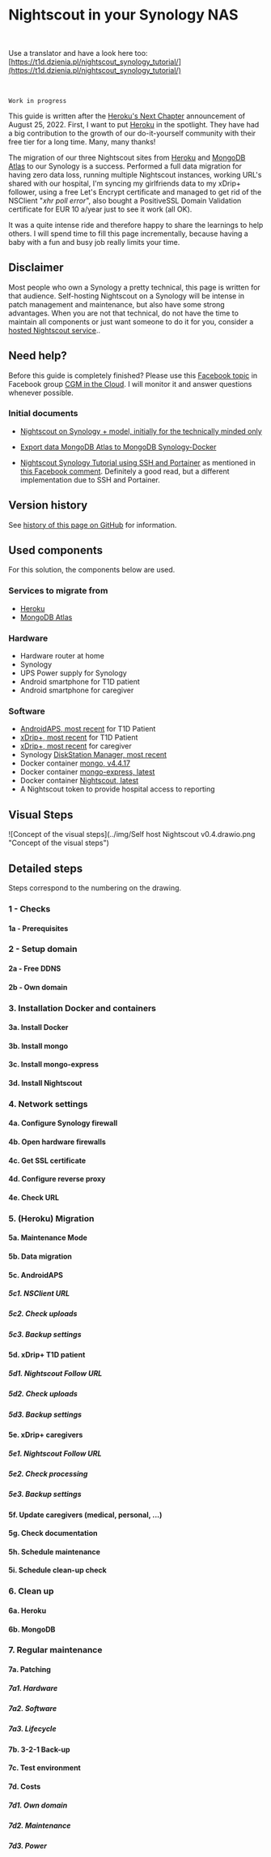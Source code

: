 # Nightscout in your Synology NAS

</br>

Use a translator and have a look here too: [https://t1d.dzienia.pl/nightscout_synology_tutorial/](https://t1d.dzienia.pl/nightscout_synology_tutorial/)

</br>

```{warning}
Work in progress
```

This guide is written after the [Heroku&#39;s Next Chapter](https://blog.heroku.com/next-chapter "Heroku's Next Chapter") announcement of August 25, 2022. First, I want to put [Heroku](https://www.heroku.com/ "Heroku") in the spotlight. They have had a big contribution to the growth of our do-it-yourself community with their free tier for a long time. Many, many thanks!

The migration of our three Nightscout sites from [Heroku](https://www.heroku.com/ "Heroku") and [MongoDB Atlas](https://www.mongodb.com/atlas "MongoDB Atlas") to our Synology is a success. Performed a full data migration for having zero data loss, running multiple Nightscout instances, working URL's shared with our hospital, I'm syncing my girlfriends data to my xDrip+ follower, using a free Let's Encrypt certificate and managed to get rid of the NSClient "*xhr poll error*", also bought a PositiveSSL Domain Validation certificate for EUR 10 a/year just to see it work (all OK). 

It was a quite intense ride and therefore happy to share the learnings to help others. I will spend time to fill this page incrementally, because having a baby with a fun and busy job really limits your time.

## Disclaimer

Most people who own a Synology a pretty technical, this page is written for that audience. Self-hosting Nightscout on a Synology will be intense in patch management and maintenance, but also have some strong advantages. When you are not that technical, do not have the time to maintain all components or just want someone to do it for you, consider a [hosted Nightscout service](/index.md#nightscout-as-a-service)..

## Need help?

Before this guide is completely finished? Please use this [Facebook topic](https://www.facebook.com/groups/cgminthecloud/posts/5497953650325846/ "Facebook topic") in Facebook group [CGM in the Cloud](https://www.facebook.com/groups/cgminthecloud). I will monitor it and answer questions whenever possible.

### Initial documents

- [Nightscout on Synology + model, initially for the technically minded only](https://docs.google.com/document/d/1WWq6f_U2BSs3A_Ij312M5OmXCH-BaIxdC6FY3NenlzY/edit)

- [Export data MongoDB Atlas to MongoDB Synology-Docker](https://docs.google.com/document/d/1dHswtf6j4xmX0cwDUpUPJIAymSqQyaWnwocKpEkkA_A/)

- [Nightscout Synology Tutorial using SSH and Portainer](https://t1d-dzienia-pl.translate.goog/nightscout_synology_tutorial/?_x_tr_sl=nl&_x_tr_tl=en&_x_tr_hl=en-US&_x_tr_pto=op,wapp) as mentioned in [this Facebook comment](https://www.facebook.com/groups/cgminthecloud/posts/5497953650325846/?comment_id=5499298483524696). Definitely a good read, but a different implementation due to SSH and Portainer.

## Version history

See [history of this page on GitHub](https://github.com/nightscout/nightscout.github.io/commits/source/docs/vendors/synology "history of this page on GitHub") for information.

## Used components

For this solution, the components below are used.

### Services to migrate from

- [Heroku](https://www.heroku.com/ "Heroku")
- [MongoDB Atlas](https://www.mongodb.com/atlas "MongoDB Atlas")

### Hardware

- Hardware router at home
- Synology
- UPS Power supply for Synology
- Android smartphone for T1D patient
- Android smartphone for caregiver

### Software

- [AndroidAPS, most recent](https://androidaps.readthedocs.io/ "AndroidAPS, most recent") for T1D Patient
- [xDrip+, most recent](https://xdrip.readthedocs.io/ "xDrip+, most recent") for T1D Patient
- [xDrip+, most recent](https://xdrip.readthedocs.io/ "xDrip+, most recent") for caregiver
- Synology [DiskStation Manager, most recent](https://www.synology.com/nl-nl/dsm "DiskStation Manager, most recent")
- Docker container [mongo, v4.4.17](https://hub.docker.com/_/mongo "mongo 4.4.17")
- Docker container [mongo-express, latest](https://hub.docker.com/_/mongo-express "mongo-express, latest")
- Docker container [Nightscout, latest](https://hub.docker.com/r/nightscout/cgm-remote-monitor "Nightscout, latest")
- A Nightscout token to provide hospital access to reporting
  
## Visual Steps

![Concept of the visual steps](../img/Self host Nightscout v0.4.drawio.png "Concept of the visual steps")

## Detailed steps

Steps correspond to the numbering on the drawing.

### 1 - Checks
#### 1a - Prerequisites

### 2 - Setup domain
#### 2a - Free DDNS
#### 2b - Own domain

### 3. Installation Docker and containers
#### 3a. Install Docker
#### 3b. Install mongo
#### 3c. Install mongo-express
#### 3d. Install Nightscout

### 4. Network settings
#### 4a. Configure Synology firewall
#### 4b. Open hardware firewalls
#### 4c. Get SSL certificate
#### 4d. Configure reverse proxy
#### 4e. Check URL

### 5. (Heroku) Migration
#### 5a. Maintenance Mode
#### 5b. Data migration
#### 5c. AndroidAPS
##### 5c1. NSClient URL
##### 5c2. Check uploads
##### 5c3. Backup settings
#### 5d. xDrip+ T1D patient
##### 5d1. Nightscout Follow URL
##### 5d2. Check uploads
##### 5d3. Backup settings
#### 5e. xDrip+ caregivers
##### 5e1. Nightscout Follow URL
##### 5e2. Check processing
##### 5e3. Backup settings
#### 5f. Update caregivers (medical, personal, ...)
#### 5g. Check documentation
#### 5h. Schedule maintenance
#### 5i. Schedule clean-up check

### 6. Clean up
#### 6a. Heroku
#### 6b. MongoDB

### 7. Regular maintenance
#### 7a. Patching
##### 7a1. Hardware
##### 7a2. Software
##### 7a3. Lifecycle
#### 7b. 3-2-1 Back-up
#### 7c. Test environment
#### 7d. Costs
##### 7d1. Own domain
##### 7d2. Maintenance
##### 7d3. Power
